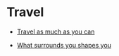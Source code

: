 # Travel


 - [Travel as much as you can](../Travel%20as%20much%20as%20you%20can/index.md)
    
 - [What surrounds you shapes you](../What%20surrounds%20you%20shapes%20you/index.md)
    
